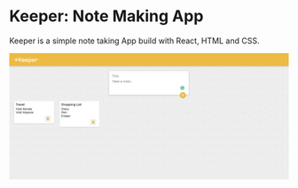 # Keeper: Note Making App

Keeper is a simple note taking App build with React, HTML and CSS.

![Alt text](/public/keeper.png?raw=true "keeper")
